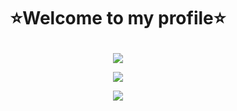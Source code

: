 # <p align="center">:star:Welcome to my profile:star:</p>
<p align="center"><a href="https://github-readme-stats"><img src="https://github-readme-stats.vercel.app/api/top-langs/?username=deepiuus&hide_progress=true"/></a></p>
<p align="center"><a href="https://github.com/deepiuus/github-readme-stats"><img src="https://github-readme-stats.vercel.app/api?username=deepiuus"/></a></p>
<p align="center"><a href="https://git.io/streak-stats"><img src="https://streak-stats.demolab.com?user=deepiuus"/></a></p>
